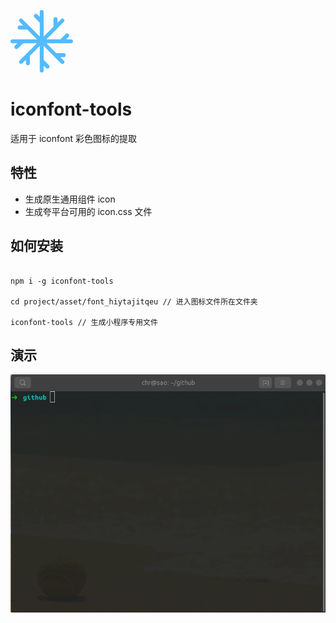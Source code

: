 <svg xmlns="http://www.w3.org/2000/svg" version="1.1" width="100px" height="100px" id="t-icon-snowflake-skinny" viewBox="0 0 1025 1024"><path d="M992.653633 480.633636l-80.737493-0.031994 39.272943-39.480906a33.386001 33.386001 0 0 0-0.031994-47.031549 32.922084 32.922084 0 0 0-46.759598-0.015997l-86.000547 86.496458-230.00667-0.11198 171.137248-171.153246c1.471736-1.231779 2.815494-2.575537 4.047273-4.047273l110.396163-110.396163a32.010248 32.010248 0 1 0-45.287862-45.287862l-57.253712 57.253712-0.031994-55.893957a33.306015 33.306015 0 0 0-33.274022-33.274021 33.210033 33.210033 0 0 0-33.242026 33.22603l0.079985 122.426001-161.091054 161.091054V193.741187c0.159971-1.855667 0.159971-3.679339 0-5.535005V31.994251a31.994251 31.994251 0 0 0-32.026245-31.994251 32.010248 32.010248 0 0 0-32.042242 31.994251v80.961452l-39.544895-39.496903c-13.005663-12.989666-34.05788-12.989666-47.047546 0s-13.005663 34.025886 0 46.999555l86.592441 86.512455v227.78307L309.544379 264.320505a32.77811 32.77811 0 0 0-3.871305-3.871304l-110.52414-110.636121a31.994251 31.994251 0 1 0-45.255868 45.271866l57.285707 57.333698-55.87796-0.015998a33.274021 33.274021 0 1 0 0.015997 66.548043l122.362013 0.047991 161.203034 161.347008-241.02869-0.11198a32.698125 32.698125 0 0 0-5.45502 0l-156.387899-0.079986a31.994251 31.994251 0 1 0 0.031994 64.0045l81.041438 0.031994-39.528897 39.496903c-12.973669 13.005663-12.973669 34.041883 0.031994 47.047546s34.073877 13.005663 47.047547 0.015997l86.528451-86.496458 226.72726 0.11198-170.033447 170.01745a31.482343 31.482343 0 0 0-3.999281 3.999282l-109.868258 109.868258a31.994251 31.994251 0 0 0 0.031994 45.255868 32.010248 32.010248 0 0 0 45.271865 0.031994l57.029753-57.029753 0.207962 55.717989c0.063989 18.316709 14.973309 33.210033 33.274021 33.274021s33.098053-14.717355 33.034065-33.034064l-0.463917-122.026074 161.426994-161.410996v241.956523c-0.143974 1.759684-0.143974 3.50337 0 5.263054V991.821782a32.026245 32.026245 0 1 0 64.068487 0v-80.673504l39.560892 39.256946c13.005663 12.90968 34.05788 12.90968 47.047546 0s13.005663-33.817923 0-46.711606l-86.608438-85.98455V589.462081l171.137249 171.313217c1.16779 1.39175 2.44756 2.67152 3.83931 3.83931l109.980238 110.092218a31.994251 31.994251 0 1 0 45.239871-45.287862l-57.045749-57.109738 55.685993-0.159972c18.316709-0.047991 33.178038-14.941315 33.22603-33.258024s-14.74935-33.130047-33.034064-33.082055l-121.978082 0.33594-161.538974-161.698945 242.196481 0.11198c1.855667 0.159971 3.679339 0.159971 5.535005 0l155.588043 0.079985a31.962257 31.962257 0 0 0 31.994251-31.978254 32.05824 32.05824 0 0 0-32.042242-32.026245z" fill="#54BBFF"/></svg>

# iconfont-tools

适用于 iconfont 彩色图标的提取

## 特性

- 生成原生通用组件 icon
- 生成夸平台可用的 icon.css 文件

## 如何安装

```shell

npm i -g iconfont-tools

cd project/asset/font_hiytajitqeu // 进入图标文件所在文件夹

iconfont-tools // 生成小程序专用文件

```

## 演示

![img](./docs/cli.gif)
